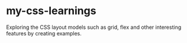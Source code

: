 # my-css-learnings
Exploring the CSS layout models such as grid, flex and other interesting features by creating examples.
